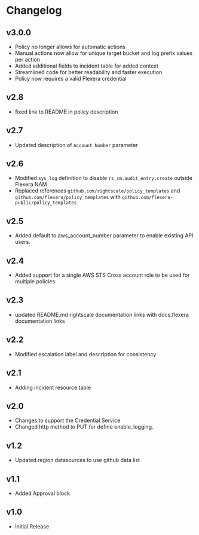 # Changelog

## v3.0.0

- Policy no longer allows for automatic actions
- Manual actions now allow for unique target bucket and log prefix values per action
- Added additional fields to incident table for added context
- Streamlined code for better readability and faster execution
- Policy now requires a valid Flexera credential

## v2.8

- fixed link to README in policy description

## v2.7

- Updated description of `Account Number` parameter

## v2.6

- Modified `sys_log` definition to disable `rs_cm.audit_entry.create` outside Flexera NAM
- Replaced references `github.com/rightscale/policy_templates` and `github.com/flexera/policy_templates` with `github.com/flexera-public/policy_templates`

## v2.5

- Added default to aws_account_number parameter to enable existing API users.

## v2.4

- Added support for a single AWS STS Cross account role to be used for multiple policies.

## v2.3

- updated README.md rightscale documentation links with docs.flexera documentation links

## v2.2

- Modified escalation label and description for consistency

## v2.1

- Adding incident resource table

## v2.0

- Changes to support the Credential Service
- Changed http method to PUT for define enable_logging.

## v1.2

- Updated region datasources to use github data list

## v1.1

- Added Approval block

## v1.0

- Initial Release
